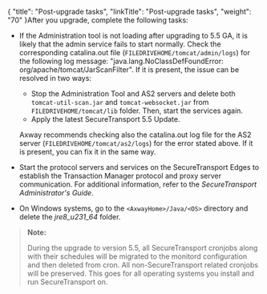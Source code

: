 {
    "title": "Post-upgrade tasks",
    "linkTitle": "Post-upgrade tasks",
    "weight": "70"
}After you upgrade, complete the following tasks:

-   If the Administration tool is not loading after upgrading to 5.5 GA, it is likely that the admin service fails to start normally. Check the corresponding catalina.out file (`FILEDRIVEHOME/tomcat/admin/logs`) for the following log message: "java.lang.NoClassDefFoundError: org/apache/tomcat/JarScanFilter". If it is present, the issue can be resolved in two ways:
    -   Stop the Administration Tool and AS2 servers and delete both `tomcat-util-scan.jar` and `tomcat-websocket.jar` from `FILEDRIVEHOME/tomcat/lib` folder. Then, start the services again.
    -   Apply the latest <span class="mc-variable axway_variables.Component_Short_Name variable">SecureTransport</span> 5.5 Update.

      
    Axway recommends checking also the catalina.out log file for the AS2 server (`FILEDRIVEHOME/tomcat/as2/logs`) for the error stated above. If it is present, you can fix it in the same way.
-   Start the protocol servers and services on the <span class="mc-variable axway_variables.Component_Short_Name variable">SecureTransport</span> Edges to establish the Transaction Manager protocol and proxy server communication. For additional information, refer to the <span class="redirect_st_ag" cshid="admin" data-version="5.3.5">*<span class="mc-variable axway_variables.Component_Short_Name variable">SecureTransport</span> Administrator's Guide*</span>.
-   On Windows systems, go to the `<AxwayHome>/Java/<OS>` directory and delete the *jre8\_u231\_64* folder.

> **Note:**
>
> During the upgrade to version 5.5, all SecureTransport cronjobs along with their schedules will be migrated to the monitord configuration and then deleted from cron. All non-SecureTransport related cronjobs will be preserved. This goes for all operating systems you install and run SecureTransport on.
